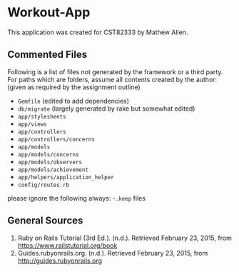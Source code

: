 Workout-App
===========

This application was created for CST82333 by Mathew Allen.

Commented Files
---------------
Following is a list of files not generated by the framework or a third party.
For paths which are folders, assume all contents created by the author:
(given as required by the assignment outline)
- `Gemfile` (edited to add dependencies)
- `db/migrate` (largely generated by rake but somewhat edited)
- `app/stylesheets`
- `app/views`
- `app/controllers`
- `app/controllers/concerns`
- `app/models`
- `app/models/concerns`
- `app/models/observers`
- `app/models/achievement`
- `app/helpers/application_helper`
- `config/routes.rb`

please ignore the following always:
-`.keep` files

General Sources
---------------
1. Ruby on Rails Tutorial (3rd Ed.). (n.d.). Retrieved February 23, 2015, from https://www.railstutorial.org/book
2. Guides.rubyonrails.org. (n.d.). Retrieved February 23, 2015, from http://guides.rubyonrails.org
